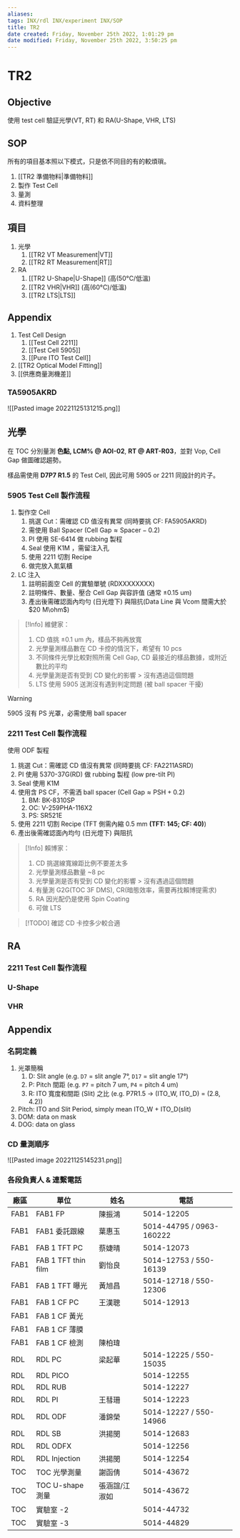 ```yaml
---
aliases: 
tags: INX/rdl INX/experiment INX/SOP 
title: TR2
date created: Friday, November 25th 2022, 1:01:29 pm
date modified: Friday, November 25th 2022, 3:50:25 pm
---
```


# TR2

## Objective

使用 test cell 驗証光學(VT, RT) 和 RA(U-Shape, VHR, LTS)


## SOP

所有的項目基本照以下模式，只是依不同目的有的較煩瑣。

1. [[TR2 準備物料|準備物料]]
2. 製作 Test Cell
3. 量測
4. 資料整理

## 項目

1. 光學
	1. [[TR2 VT Measurement|VT]]
	2. [[TR2 RT Measurement|RT]]
2. RA
	1. [[TR2 U-Shape|U-Shape]] (高(50°C/低溫)
	2. [[TR2 VHR|VHR]] (高(60°C)/低溫)
	3. [[TR2 LTS|LTS]]

## Appendix

1. Test Cell Design
	1. [[Test Cell 2211]]
	2. [[Test Cell 5905]]
	3. [[Pure ITO Test Cell]]
2. [[TR2 Optical Model Fitting]]
3. [[供應商量測機差]]

### TA5905AKRD

![[Pasted image 20221125131215.png]]

## 光學

在 TOC 分別量測 **色點, LCM% @ AOI-02**, **RT @ ART-R03**，並對 Vop, Cell Gap 做圖確認趨勢。

樣品需使用 **D7P7 R1.5** 的 Test Cell, 因此可用 5905 or 2211 同設計的片子。

### 5905 Test Cell 製作流程

1. 製作空 Cell
	1. 挑選 Cut：需確認 CD 值沒有異常 (同時要挑 CF: FA5905AKRD)
	2. 需使用 Ball Spacer ($\text{Cell Gap} \approx \text{Spacer} - 0.2$)
	3. PI 使用 SE-6414 做 rubbing 製程
	4. Seal 使用 K1M ，需留注入孔
	5. 使用 2211 切割 Recipe
	6. 做完放入氮氣櫃
2. LC 注入
	1. 註明前面空 Cell 的實驗單號 (RDXXXXXXXX)
	2. 註明條件、數量、壓合 Cell Gap 與容許值 (通常 ±0.15 um)
	3. 產出後需確認面內均勻 (日光燈下) 與阻抗(Data Line 與 Vcom 間需大於 $20 M\ohm$)

> [!Info]
> 維健家：
> 1. CD 值挑 ±0.1 um 內，樣品不夠再放寬
> 2. 光學量測樣品數在 CD 卡控的情況下，希望有 10 pcs
> 3. 不同條件光學比較對照所需 Cell Gap, CD 最接近的樣品數據，或附近數比的平均
> 4. 光學量測是否有受到 CD 變化的影響 > 沒有遇過這個問題
> 5. LTS 使用 5905 送測沒有遇到判定問題 (被 ball spacer 干擾)


> [!Warning]
> 5905 沒有 PS 光罩，必需使用 ball spacer

### 2211 Test Cell 製作流程

使用 ODF 製程

1. 挑選 Cut：需確認 CD 值沒有異常 (同時要挑 CF: FA2211ASRD)
2. PI 使用 5370-37G(RD) 做 rubbing 製程 (low pre-tilt PI)
3. Seal 使用 K1M
4. 使用含 PS CF，不需洒 ball spacer ($\text{Cell Gap} \approx \text{PSH} + 0.2$)
	1. BM: BK-8310SP
	2. OC: V-259PHA-116X2
	3. PS: SR521E
5. 使用 2211 切割 Recipe (TFT 側需內縮 0.5 mm **(TFT: 145; CF: 40)**)
6. 產出後需確認面內均勻 (日光燈下) 與阻抗

> [!Info]
> 賴博家：
> 1. CD 挑選線寬線距比例不要差太多
> 2. 光學量測樣品數量 ~8 pc
> 3. 光學量測是否有受到 CD 變化的影響 > 沒有遇過這個問題
> 4. 有量測 G2G(TOC 3F DMS), CR(暗態效率，需要再找賴博提需求)
> 5. RA 因光配仍是使用 Spin Coating
> 6. 可做 LTS

> [!TODO]
> 確認 CD 卡控多少較合適

## RA

### 2211 Test Cell 製作流程

### U-Shape

### VHR

## Appendix

### 名詞定義

1. 光罩簡稱
	1. D: Slit angle (e.g. `D7` = slit angle 7°, `D17` = slit angle 17°)
	2. P: Pitch 間距 (e.g. `P7` = pitch 7 um, `P4` = pitch 4 um)
	3. R: ITO 寬度和間距 (Slit) 之比 (e.g. P7R1.5 → (ITO_W, ITO_D) = (2.8, 4.2))
2. Pitch: ITO and Slit Period, simply mean ITO_W + ITO_D(slit)
3. DOM: data on mask
4. DOG: data on glass

### CD 量測順序

![[Pasted image 20221125145231.png]]

### 各段負責人 & 連繫電話

| 廠區 | 單位                | 姓名          | 電話                     |
| ---- | ------------------- | ------------- | ------------------------ |
| FAB1 | FAB1 FP             | 陳振鴻        | 5014-12205               |
| FAB1 | FAB1 委託跟線       | 葉惠玉        | 5014-44795 / 0963-160222 |
| FAB1 | FAB 1 TFT PC        | 蔡婕晴        | 5014-12073               |
| FAB1 | FAB 1 TFT thin film | 劉怡良        | 5014-12753 / 550-16139   |
| FAB1 | FAB 1 TFT 曝光      | 黃旭昌        | 5014-12718 / 550-12306   |
| FAB1 | FAB 1 CF PC         | 王漢聰        | 5014-12913               |
| FAB1 | FAB 1 CF 黃光       |               |                          |
| FAB1 | FAB 1 CF 薄膜       |               |                          |
| FAB1 | FAB 1 CF 檢測       | 陳柏瑋        |                          |
| RDL  | RDL PC              | 梁起華        | 5014-12225 / 550-15035   |
| RDL  | RDL PICO            |               | 5014-12255               |
| RDL  | RDL RUB             |               | 5014-12227               |
| RDL  | RDL PI              | 王彗珊        | 5014-12223               |
| RDL  | RDL ODF             | 潘錦榮        | 5014-12227 / 550-14966   |
| RDL  | RDL SB              | 洪揚閔        | 5014-12683               |
| RDL  | RDL ODFX            |               | 5014-12256               |
| RDL  | RDL Injection       | 洪揚閔        | 5014-12254               |
| TOC  | TOC 光學測量        | 謝函倩        | 5014-43672               |
| TOC  | TOC U-shape 測量    | 張涵誼/江淑如 | 5014-43672               |
| TOC  | 實驗室 -2           |               | 5014-44732               |
| TOC  | 實驗室 -3           |               | 5014-44829               |